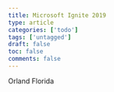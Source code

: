 ```yaml
---
title: Microsoft Ignite 2019
type: article 
categories: ['todo'] 
tags: ['untagged'] 
draft: false 
toc: false 
comments: false 
---
```


Orland Florida